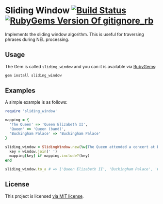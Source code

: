# Sliding Window [![Build Status](https://github.com/nathankleyn/sliding_window/workflows/Tests/badge.svg)](https://github.com/nathankleyn/sliding_window/actions?query=workflow%3ATests) [![RubyGems Version Of gitignore_rb](https://img.shields.io/gem/v/sliding_window.svg)](https://rubygems.org/gems/sliding_window)

Implements the sliding window algorithm. This is useful for traversing phrases during NEL processing.

## Usage

The Gem is called `sliding_window` and you can it is available via [RubyGems](https://rubygems.org/gems/sliding_window):

```sh
gem install sliding_window
```

## Examples

A simple example is as follows:

```ruby
require 'sliding_window'

mapping = {
  'The Queen' => 'Queen Elizabeth II',
  'Queen' => 'Queen (band)',
  'Buckingham Palace' => 'Buckingham Palace'
}

sliding_window = SlidingWindow.new(%w{The Queen attended a concert at Buckingham Palace where Queen played some music}) do |window|
  key = window.join(' ')
  mapping[key] if mapping.include?(key)
end

sliding_window.to_a # => ['Queen Elizabeth II', 'Buckingham Palace', 'Queen (band)']
```

## License

This project is licensed [via MIT license](LICENSE).
